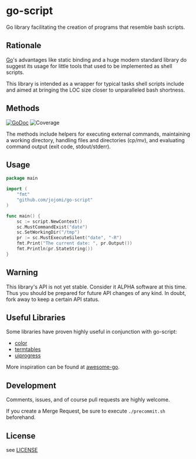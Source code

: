 # go-script
Go library facilitating the creation of programs that resemble bash scripts.


## Rationale

[Go](https://golang.org)'s advantages like static binding and a huge modern standard library do suggest its usage for little tools that used to be implemented as shell scripts.

This library is intended as a wrapper for typical tasks shell scripts include and aimed at bringing the LOC size closer to unparalleled bash shortness.


## Methods

[![GoDoc](https://godoc.org/github.com/jojomi/go-script?status.svg)](https://godoc.org/github.com/jojomi/go-script) ![Coverage](http://gocover.io/_badge/github.com/jojomi/go-script)

The methods include helpers for executing external commands, maintaining a working directory, handling files and directories (cp/mv), and evaluating command output (exit code, stdout/stderr).


## Usage

```go
package main

import (
	"fmt"
	"github.com/jojomi/go-script"
)

func main() {
	sc := script.NewContext()
	sc.MustCommandExist("date")
	sc.SetWorkingDir("/tmp")
	pr := sc.MustExecuteSilent("date", "-R")
	fmt.Print("The current date: ", pr.Output())
	fmt.Println(pr.StateString())
}
```


## Warning

This library's API is not yet stable. Consider it ALPHA software at this time.
Thus you should be prepared for future API changes of any kind. In doubt, fork
away to keep a certain API status.


## Useful Libraries

Some libraries have proven highly useful in conjunction with go-script:

* [color](https://github.com/fatih/color)
* [termtables](https://github.com/apcera/termtables)
* [uiprogress](https://github.com/gosuri/uiprogress)

More inspiration can be found at [awesome-go](https://github.com/avelino/awesome-go#command-line).


## Development

Comments, issues, and of course pull requests are highly welcome.

If you create a Merge Request, be sure to execute `./precommit.sh` beforehand.


## License

see [LICENSE](LICENSE)
